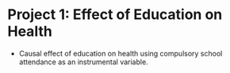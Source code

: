 
# Project 1: Effect of Education on Health

- Causal effect of education on health using compulsory school attendance as an instrumental variable.
